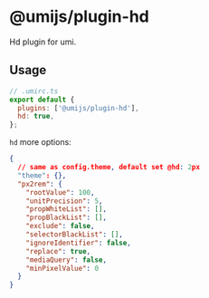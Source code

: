 # @umijs/plugin-hd

Hd plugin for umi.

## Usage

```js
// .umirc.ts
export default {
  plugins: ['@umijs/plugin-hd'],
  hd: true,
};
```

`hd` more options:

```json
{
  // same as config.theme, default set @hd: 2px
  "theme": {},
  "px2rem": {
    "rootValue": 100,
    "unitPrecision": 5,
    "propWhiteList": [],
    "propBlackList": [],
    "exclude": false,
    "selectorBlackList": [],
    "ignoreIdentifier": false,
    "replace": true,
    "mediaQuery": false,
    "minPixelValue": 0
  }
}
```
